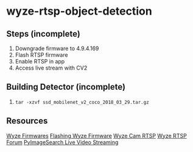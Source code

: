 # wyze-rtsp-object-detection

## Steps (incomplete)

1. Downgrade firmware to 4.9.4.169
2. Flash RTSP firmware
3. Enable RTSP in app
4. Access live stream with CV2

## Building Detector (incomplete)
1. `tar -xzvf ssd_mobilenet_v2_coco_2018_03_29.tar.gz`

## Resources

[Wyze Firmwares](https://support.wyzecam.com/hc/en-us/articles/360024852172)
[Flashing Wyze Firmware](https://support.wyzecam.com/hc/en-us/articles/360031490871-How-to-flash-firmware-manually)
[Wyze Cam RTSP](https://support.wyzecam.com/hc/en-us/articles/360026245231-Wyze-Cam-RTSP?flash_digest=630b29ed5ddba4551c15029f9d8006765ae1ad0c#)
[Wyze RTSP Forum](https://forums.wyzecam.com/t/real-time-streaming-protocol-rtsp/6694/986)
[PyImageSearch Live Video Streaming](https://www.pyimagesearch.com/2019/04/15/live-video-streaming-over-network-with-opencv-and-imagezmq/)
